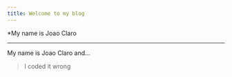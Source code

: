 ```yaml
---
title: Welcome to my blog
---
```

*My name is Joao Claro


---
My name is Joao Claro and...

>I coded it wrong
